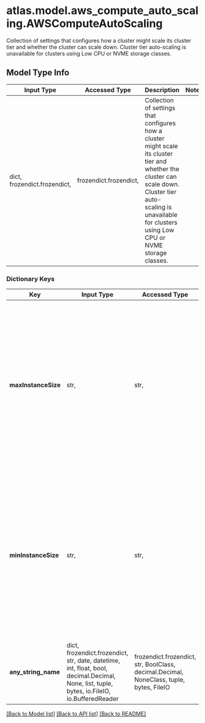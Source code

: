 # atlas.model.aws_compute_auto_scaling.AWSComputeAutoScaling

Collection of settings that configures how a cluster might scale its cluster tier and whether the cluster can scale down. Cluster tier auto-scaling is unavailable for clusters using Low CPU or NVME storage classes.

## Model Type Info
Input Type | Accessed Type | Description | Notes
------------ | ------------- | ------------- | -------------
dict, frozendict.frozendict,  | frozendict.frozendict,  | Collection of settings that configures how a cluster might scale its cluster tier and whether the cluster can scale down. Cluster tier auto-scaling is unavailable for clusters using Low CPU or NVME storage classes. | 

### Dictionary Keys
Key | Input Type | Accessed Type | Description | Notes
------------ | ------------- | ------------- | ------------- | -------------
**maxInstanceSize** | str,  | str,  | Maximum instance size to which your cluster can automatically scale. | [optional] must be one of ["M10", "M20", "M30", "M40", "M50", "M60", "M80", "M100", "M140", "M200", "M300", "R40", "R50", "R60", "R80", "R200", "R300", "R400", "R700", "M40_NVME", "M50_NVME", "M60_NVME", "M80_NVME", "M200_NVME", "M400_NVME", ] 
**minInstanceSize** | str,  | str,  | Minimum instance size to which your cluster can automatically scale. | [optional] must be one of ["M10", "M20", "M30", "M40", "M50", "M60", "M80", "M100", "M140", "M200", "M300", "R40", "R50", "R60", "R80", "R200", "R300", "R400", "R700", "M40_NVME", "M50_NVME", "M60_NVME", "M80_NVME", "M200_NVME", "M400_NVME", ] 
**any_string_name** | dict, frozendict.frozendict, str, date, datetime, int, float, bool, decimal.Decimal, None, list, tuple, bytes, io.FileIO, io.BufferedReader | frozendict.frozendict, str, BoolClass, decimal.Decimal, NoneClass, tuple, bytes, FileIO | any string name can be used but the value must be the correct type | [optional]

[[Back to Model list]](../../README.md#documentation-for-models) [[Back to API list]](../../README.md#documentation-for-api-endpoints) [[Back to README]](../../README.md)

